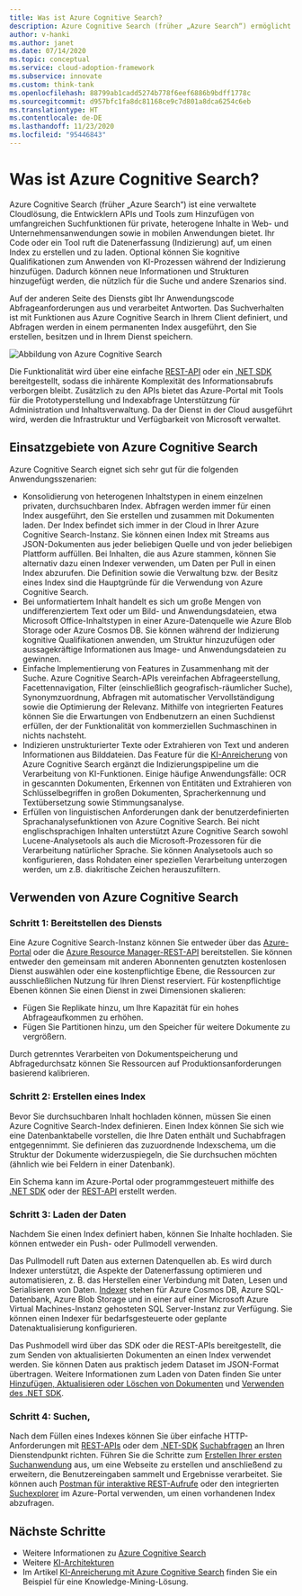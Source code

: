 ```yaml
---
title: Was ist Azure Cognitive Search?
description: Azure Cognitive Search (früher „Azure Search“) ermöglicht Ihnen das Anwenden von KI-Prozessen während der Indizierung.
author: v-hanki
ms.author: janet
ms.date: 07/14/2020
ms.topic: conceptual
ms.service: cloud-adoption-framework
ms.subservice: innovate
ms.custom: think-tank
ms.openlocfilehash: 88799ab1cadd5274b778f6eef6886b9bdff1778c
ms.sourcegitcommit: d957bfc1fa8dc81168ce9c7d801a8dca6254c6eb
ms.translationtype: HT
ms.contentlocale: de-DE
ms.lasthandoff: 11/23/2020
ms.locfileid: "95446843"
---
```

<!-- cSpell:ignore Lucene -->

<!-- docutune:casing "JFK Files" -->
<!-- docutune:ignore "Azure Search" -->

# <a name="what-is-azure-cognitive-search"></a>Was ist Azure Cognitive Search?

Azure Cognitive Search (früher „Azure Search“) ist eine verwaltete Cloudlösung, die Entwicklern APIs und Tools zum Hinzufügen von umfangreichen Suchfunktionen für private, heterogene Inhalte in Web- und Unternehmensanwendungen sowie in mobilen Anwendungen bietet. Ihr Code oder ein Tool ruft die Datenerfassung (Indizierung) auf, um einen Index zu erstellen und zu laden. Optional können Sie kognitive Qualifikationen zum Anwenden von KI-Prozessen während der Indizierung hinzufügen. Dadurch können neue Informationen und Strukturen hinzugefügt werden, die nützlich für die Suche und andere Szenarios sind.

Auf der anderen Seite des Diensts gibt Ihr Anwendungscode Abfrageanforderungen aus und verarbeitet Antworten. Das Suchverhalten ist mit Funktionen aus Azure Cognitive Search in Ihrem Client definiert, und Abfragen werden in einem permanenten Index ausgeführt, den Sie erstellen, besitzen und in Ihrem Dienst speichern.

![Abbildung von Azure Cognitive Search](../../_images/ai-cognitive-search.png)

Die Funktionalität wird über eine einfache [REST-API](/rest/api/searchservice/) oder ein [.NET SDK](/azure/search/search-howto-dotnet-sdk) bereitgestellt, sodass die inhärente Komplexität des Informationsabrufs verborgen bleibt. Zusätzlich zu den APIs bietet das Azure-Portal mit Tools für die Prototyperstellung und Indexabfrage Unterstützung für Administration und Inhaltsverwaltung. Da der Dienst in der Cloud ausgeführt wird, werden die Infrastruktur und Verfügbarkeit von Microsoft verwaltet.

## <a name="when-to-use-azure-cognitive-search"></a>Einsatzgebiete von Azure Cognitive Search

Azure Cognitive Search eignet sich sehr gut für die folgenden Anwendungsszenarien:

- Konsolidierung von heterogenen Inhaltstypen in einem einzelnen privaten, durchsuchbaren Index. Abfragen werden immer für einen Index ausgeführt, den Sie erstellen und zusammen mit Dokumenten laden. Der Index befindet sich immer in der Cloud in Ihrer Azure Cognitive Search-Instanz. Sie können einen Index mit Streams aus JSON-Dokumenten aus jeder beliebigen Quelle und von jeder beliebigen Plattform auffüllen. Bei Inhalten, die aus Azure stammen, können Sie alternativ dazu einen Indexer verwenden, um Daten per Pull in einen Index abzurufen. Die Definition sowie die Verwaltung bzw. der Besitz eines Index sind die Hauptgründe für die Verwendung von Azure Cognitive Search.
- Bei unformatiertem Inhalt handelt es sich um große Mengen von undifferenziertem Text oder um Bild- und Anwendungsdateien, etwa Microsoft Office-Inhaltstypen in einer Azure-Datenquelle wie Azure Blob Storage oder Azure Cosmos DB. Sie können während der Indizierung kognitive Qualifikationen anwenden, um Struktur hinzuzufügen oder aussagekräftige Informationen aus Image- und Anwendungsdateien zu gewinnen.
- Einfache Implementierung von Features in Zusammenhang mit der Suche. Azure Cognitive Search-APIs vereinfachen Abfrageerstellung, Facettennavigation, Filter (einschließlich geografisch-räumlicher Suche), Synonymzuordnung, Abfragen mit automatischer Vervollständigung sowie die Optimierung der Relevanz. Mithilfe von integrierten Features können Sie die Erwartungen von Endbenutzern an einen Suchdienst erfüllen, der der Funktionalität von kommerziellen Suchmaschinen in nichts nachsteht.
- Indizieren unstrukturierter Texte oder Extrahieren von Text und anderen Informationen aus Bilddateien. Das Feature für die [KI-Anreicherung](/azure/search/cognitive-search-concept-intro) von Azure Cognitive Search ergänzt die Indizierungspipeline um die Verarbeitung von KI-Funktionen. Einige häufige Anwendungsfälle: OCR in gescannten Dokumenten, Erkennen von Entitäten und Extrahieren von Schlüsselbegriffen in großen Dokumenten, Spracherkennung und Textübersetzung sowie Stimmungsanalyse.
- Erfüllen von linguistischen Anforderungen dank der benutzerdefinierten Sprachanalysefunktionen von Azure Cognitive Search. Bei nicht englischsprachigen Inhalten unterstützt Azure Cognitive Search sowohl Lucene-Analysetools als auch die Microsoft-Prozessoren für die Verarbeitung natürlicher Sprache. Sie können Analysetools auch so konfigurieren, dass Rohdaten einer speziellen Verarbeitung unterzogen werden, um z.B. diakritische Zeichen herauszufiltern.

## <a name="use-azure-cognitive-search"></a>Verwenden von Azure Cognitive Search

### <a name="step-1-provision-the-service"></a>Schritt 1: Bereitstellen des Diensts

Eine Azure Cognitive Search-Instanz können Sie entweder über das [Azure-Portal](https://portal.azure.com/) oder die [Azure Resource Manager-REST-API](/rest/api/searchmanagement/) bereitstellen. Sie können entweder den gemeinsam mit anderen Abonnenten genutzten kostenlosen Dienst auswählen oder eine kostenpflichtige Ebene, die Ressourcen zur ausschließlichen Nutzung für Ihren Dienst reserviert. Für kostenpflichtige Ebenen können Sie einen Dienst in zwei Dimensionen skalieren:

- Fügen Sie Replikate hinzu, um Ihre Kapazität für ein hohes Abfrageaufkommen zu erhöhen.
- Fügen Sie Partitionen hinzu, um den Speicher für weitere Dokumente zu vergrößern.

Durch getrenntes Verarbeiten von Dokumentspeicherung und Abfragedurchsatz können Sie Ressourcen auf Produktionsanforderungen basierend kalibrieren.

### <a name="step-2-create-an-index"></a>Schritt 2: Erstellen eines Index

Bevor Sie durchsuchbaren Inhalt hochladen können, müssen Sie einen Azure Cognitive Search-Index definieren. Einen Index können Sie sich wie eine Datenbanktabelle vorstellen, die Ihre Daten enthält und Suchabfragen entgegennimmt. Sie definieren das zuzuordnende Indexschema, um die Struktur der Dokumente widerzuspiegeln, die Sie durchsuchen möchten (ähnlich wie bei Feldern in einer Datenbank).

Ein Schema kann im Azure-Portal oder programmgesteuert mithilfe des [.NET SDK](/azure/search/search-howto-dotnet-sdk) oder der [REST-API](/rest/api/searchservice/) erstellt werden.

### <a name="step-3-load-data"></a>Schritt 3: Laden der Daten

Nachdem Sie einen Index definiert haben, können Sie Inhalte hochladen. Sie können entweder ein Push- oder Pullmodell verwenden.

Das Pullmodell ruft Daten aus externen Datenquellen ab. Es wird durch Indexer unterstützt, die Aspekte der Datenerfassung optimieren und automatisieren, z. B. das Herstellen einer Verbindung mit Daten, Lesen und Serialisieren von Daten. [Indexer](/rest/api/searchservice/Indexer-operations) stehen für Azure Cosmos DB, Azure SQL-Datenbank, Azure Blob Storage und in einer auf einer Microsoft Azure Virtual Machines-Instanz gehosteten SQL Server-Instanz zur Verfügung. Sie können einen Indexer für bedarfsgesteuerte oder geplante Datenaktualisierung konfigurieren.

Das Pushmodell wird über das SDK oder die REST-APIs bereitgestellt, die zum Senden von aktualisierten Dokumenten an einen Index verwendet werden. Sie können Daten aus praktisch jedem Dataset im JSON-Format übertragen. Weitere Informationen zum Laden von Daten finden Sie unter [Hinzufügen, Aktualisieren oder Löschen von Dokumenten](/rest/api/searchservice/addupdate-or-delete-documents) und [Verwenden des .NET SDK](/azure/search/search-howto-dotnet-sdk).

### <a name="step-4-search"></a>Schritt 4: Suchen,

Nach dem Füllen eines Indexes können Sie über einfache HTTP-Anforderungen mit [REST-APIs](/rest/api/searchservice/search-documents) oder dem [.NET-SDK](/dotnet/api/microsoft.azure.search.idocumentsoperations?view=azure-dotnet) [Suchabfragen](/azure/search/search-query-overview) an Ihren Dienstendpunkt richten. Führen Sie die Schritte zum [Erstellen Ihrer ersten Suchanwendung](/azure/search/tutorial-csharp-create-first-app) aus, um eine Webseite zu erstellen und anschließend zu erweitern, die Benutzereingaben sammelt und Ergebnisse verarbeitet. Sie können auch [Postman für interaktive REST-Aufrufe](/azure/search/search-get-started-postman) oder den integrierten [Suchexplorer](/azure/search/search-explorer) im Azure-Portal verwenden, um einen vorhandenen Index abzufragen.

## <a name="next-steps"></a>Nächste Schritte

- Weitere Informationen zu [Azure Cognitive Search](/azure/search/)
- Weitere [KI-Architekturen](/azure/architecture/browse/)
- Im Artikel [KI-Anreicherung mit Azure Cognitive Search](/azure/architecture/solution-ideas/articles/cognitive-search-with-skillsets) finden Sie ein Beispiel für eine Knowledge-Mining-Lösung.
